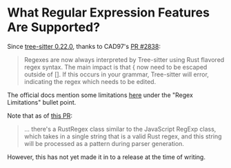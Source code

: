# What Regular Expression Features Are Supported?

Since [tree-sitter
0.22.0](https://github.com/tree-sitter/tree-sitter/releases/tag/v0.22.0),
thanks to CAD97's [PR
#2838](https://github.com/tree-sitter/tree-sitter/pull/2838):

> Regexes are now always interpreted by Tree-sitter using Rust
> flavored regex syntax. The main impact is that { now need to be
> escaped outside of []. If this occurs in your grammar, Tree-sitter
> will error, indicating the regex which needs to be edited.

The official docs mention some limitations
[here](https://tree-sitter.github.io/tree-sitter/creating-parsers/2-the-grammar-dsl.html)
under the "Regex Limitations" bullet point.

Note that as of [this
PR](https://github.com/tree-sitter/tree-sitter/pull/4076):

> ... there's a RustRegex class similar to the JavaScript RegExp
> class, which takes in a single string that is a valid Rust regex,
> and this string will be processed as a pattern during parser
> generation.

However, this has not yet made it in to a release at the time of
writing.


